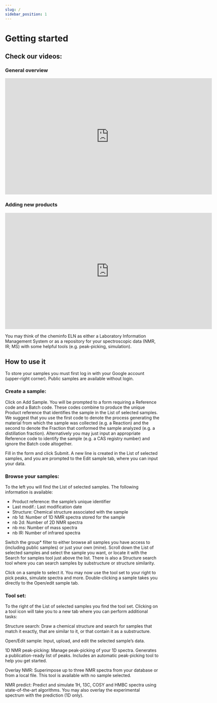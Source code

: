 ```yaml
---
slug: /
sidebar_position: 1
---
```


# Getting started

## Check our videos:

### General overview

<iframe width="675" height="380" src="https://www.youtube.com/embed/SHN07asZaGc" frameborder="0" allow="accelerometer; autoplay; encrypted-media; gyroscope; picture-in-picture" allowfullscreen></iframe>

### Adding new products

<iframe width="675" height="380" src="https://www.youtube.com/embed/4UBwnFCBlvU" frameborder="0" allow="accelerometer; autoplay; encrypted-media; gyroscope; picture-in-picture" allowfullscreen></iframe>

You may think of the cheminfo ELN as either a Laboratory Information Management System or as a repository for your spectroscopic data \(NMR, IR; MS\) with some helpful tools \(e.g. peak-picking, simulation\).

## How to use it

To store your samples you must first log in with your Google account \(upper-right corner\). Public samples are available without login.

### Create a sample:

Click on Add Sample. You will be prompted to a form requiring a Reference code and a Batch code. These codes combine to produce the unique Product reference that identifies the sample in the List of selected samples. We suggest that you use the first code to denote the process generating the material from which the sample was collected \(e.g. a Reaction\) and the second to denote the Fraction that conformed the sample analyzed \(e.g. a distillation fraction\). Alternatively you may just input an appropriate Reference code to identify the sample \(e.g. a CAS registry number\) and ignore the Batch code altogether.

Fill in the form and click Submit. A new line is created in the List of selected samples, and you are prompted to the Edit sample tab, where you can input your data.

### Browse your samples:

To the left you will find the List of selected samples. The following information is available:

- Product reference: the sample’s unique identifier
- Last modif.: Last modification date
- Structure: Chemical structure associated with the sample
- nb 1d: Number of 1D NMR spectra stored for the sample
- nb 2d: Number of 2D NMR spectra
- nb ms: Number of mass spectra
- nb IR: Number of infrared spectra

Switch the group\* filter to either browse all samples you have access to \(including public samples\) or just your own \(mine\). Scroll down the List of selected samples and select the sample you want, or locate it with the Search for samples tool just above the list. There is also a Structure search tool where you can search samples by substructure or structure similarity.

Click on a sample to select it. You may now use the tool set to your right to pick peaks, simulate spectra and more. Double-clicking a sample takes you directly to the Open/edit sample tab.

### Tool set:

To the right of the List of selected samples you find the tool set. Clicking on a tool icon will take you to a new tab where you can perform additional tasks:

Structure search: Draw a chemical structure and search for samples that match it exactly, that are similar to it, or that contain it as a substructure.

Open/Edit sample: Input, upload, and edit the selected sample’s data.

1D NMR peak-picking: Manage peak-picking of your 1D spectra. Generates a publication-ready list of peaks. Includes an automatic peak-picking tool to help you get started.

Overlay NMR: Superimpose up to three NMR spectra from your database or from a local file. This tool is available with no sample selected.

NMR predict: Predict and simulate 1H, 13C, COSY and HMBC spectra using state-of-the-art algorithms. You may also overlay the experimental spectrum with the prediction \(1D only\).
